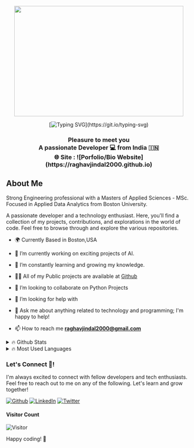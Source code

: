 <p align="center">
  <img width="460" height="300" src="https://media.giphy.com/media/dWesBcTLavkZuG35MI/giphy.gif">
</p>

<div align="center">
 
[![Typing SVG](https://readme-typing-svg.herokuapp.com?color=green&size=35&center=true&vCenter=true&width=600&lines=Hi+There+👋+%2C+I'm+Raghav!)](https://git.io/typing-svg)
 
</div>

<h3 align="center">
Pleasure to meet you<br/> 
A passionate Developer 💻 from India 🇮🇳<br/>
🌐 Site : ![Porfolio/Bio Website](https://raghavjindal2000.github.io)<br/>
</h3>

## About Me

Strong Engineering professional with a Masters of Applied Sciences - MSc. Focused in Applied Data Analytics from Boston University.

A passionate developer and a technology enthusiast. Here, you'll find a collection of my projects, contributions, and explorations in the world of code. Feel free to browse through and explore the various repositories.

- 🌍 Currently Based in Boston,USA

- 🔭 I’m currently working on exciting projects of AI.

- 🌱 I’m constantly learning and growing my knowledge.

- 👨‍💻 All of my Public projects are available at [Github](https://github.com/RaghavJindal2000/)

- 👯 I’m looking to collaborate on Python Projects
  
- 🤔 I’m looking for help with 

- 💬 Ask me about anything related to technology and programming; I'm happy to help!

- 📫 How to reach me **raghavjindal2000@gmail.com**

<details>
  <summary>🔥 Github Stats</summary>
<br/>
  
![Raghav's GitHub stats](https://github-readme-stats.vercel.app/api?username=raghavjindal2000\&rank_icon=github\&bg_color=30,e96443,904e95\&title_color=fff\&text_color=fff)

</details>

<details>
  <summary>🔥 Most Used Languages</summary>
<br/>

[![Top Langs](https://github-readme-stats.vercel.app/api/top-langs/?username=raghavjindal2000\&bg_color=30,e96443,904e95\&title_color=fff\&text_color=fff)](https://github.com/raghavjindal2000/github-readme-stats)

</details>

### Let's Connect 🤝!

I'm always excited to connect with fellow developers and tech enthusiasts. Feel free to reach out to me on any of the following. Let's learn and grow together!

[![Github]()](https://www.github.com/in/raghavjindal2000/)
[![LinkedIn]()](https://www.linkedin.com/in/raghavjindal2000/)
[![Twitter]()](https://twitter.com/Raghav__Jindal)



#### Visitor Count

![Visitor](https://komarev.com/ghpvc/?username=RaghavJindal2000&color=blue&style=flat&label=Profile+Visits)

Happy coding! 🚀
